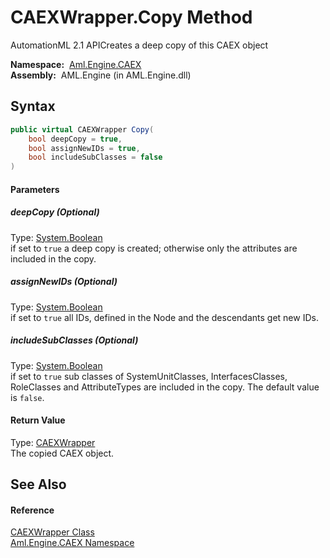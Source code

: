 CAEXWrapper.Copy Method
=======================
AutomationML 2.1 APICreates a deep copy of this CAEX object

  **Namespace:**  [Aml.Engine.CAEX][1]  
  **Assembly:**  AML.Engine (in AML.Engine.dll)

Syntax
------

```csharp
public virtual CAEXWrapper Copy(
	bool deepCopy = true,
	bool assignNewIDs = true,
	bool includeSubClasses = false
)
```

#### Parameters

##### *deepCopy* (Optional)
Type: [System.Boolean][2]  
 if set to `true` a deep copy is created; otherwise only the attributes are included in the copy.

##### *assignNewIDs* (Optional)
Type: [System.Boolean][2]  
 if set to `true` all IDs, defined in the Node and the descendants get new IDs.

##### *includeSubClasses* (Optional)
Type: [System.Boolean][2]  
 if set to `true` sub classes of SystemUnitClasses, InterfacesClasses, RoleClasses and AttributeTypes are included in the copy. The default value is `false`.

#### Return Value
Type: [CAEXWrapper][3]  
 The copied CAEX object. 

See Also
--------

#### Reference
[CAEXWrapper Class][3]  
[Aml.Engine.CAEX Namespace][1]  

[1]: ../README.md
[2]: https://docs.microsoft.com/dotnet/api/system.boolean
[3]: README.md
[4]: https://www.automationml.org
[5]: ../../icons/logoShade.png